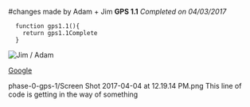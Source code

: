 #changes made by Adam + Jim
**GPS 1.1**
*Completed on 04/03/2017*

      function gps1.1(){
        return gps1.1Complete
      }
![Jim / Adam](phase-0-gps-1/JimAdam_Gps.png)

[Google](http://www.google.com)

phase-0-gps-1/Screen Shot 2017-04-04 at 12.19.14 PM.png
This line of code is getting in the way of something

